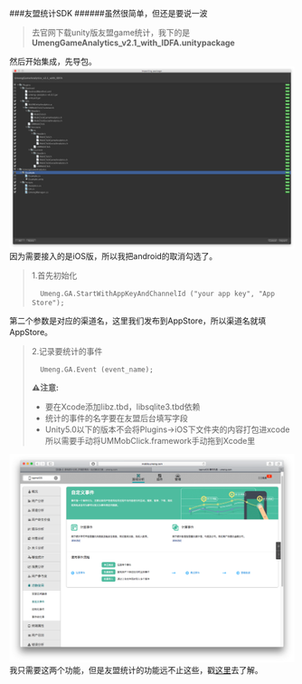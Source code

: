 ###友盟统计SDK
######虽然很简单，但还是要说一波
>去官网下载unity版友盟game统计，我下的是  
>**UmengGameAnalytics_v2.1_with_IDFA.unitypackage**
>

然后开始集成，先导包。  
![Um_analyze](./SDK/Um_analyze.png)
因为需要接入的是iOS版，所以我把android的取消勾选了。  
>1.首先初始化  
>
>		Umeng.GA.StartWithAppKeyAndChannelId ("your app key", "App Store");
第二个参数是对应的渠道名，这里我们发布到AppStore，所以渠道名就填AppStore。  

>2.记录要统计的事件
>
>		Umeng.GA.Event (event_name);
>**⚠️注意:**   
>
>*  要在Xcode添加libz.tbd，libsqlite3.tbd依赖
>*  统计的事件的名字要在友盟后台填写字段
>*  Unity5.0以下的版本不会将Plugins->iOS下文件夹的内容打包进xcode所以需要手动将UMMobClick.framework手动拖到Xcode里

![Um_analyze](./SDK/Um_analyze2.png)  
我只需要这两个功能，但是友盟统计的功能远不止这些，戳[这里](http://dev.umeng.com/game_analytics/game-unity/integration#1)去了解。